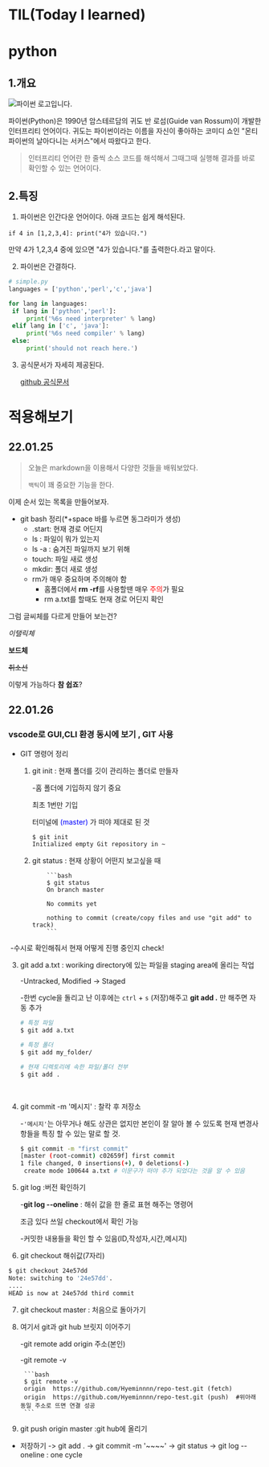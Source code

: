 # TIL(Today I learned)

 #  python

## 1.개요

![파이썬 로고입니다.](https://www.python.org/static/img/python-logo@2x.png)



파이썬(Python)은 1990년 암스테르담의 귀도 반 로섬(Guide van Rossum)이 개발한 인터프리티 언어이다. 귀도는 파이썬이라는 이름을 자신이 좋아하는 코미디 쇼인 "몬티 파이썬의 날아다니는 서커스"에서 따왔다고 한다.

> 인터프리티 언어란 한 줄씩 소스 코드를 해석해서 그때그때 실행해 결과를 바로 확인할 수 있는 언어이다.



## 2.특징

1. 파이썬은 인간다운 언어이다. 아래 코드는 쉽게 해석된다.

```
if 4 in [1,2,3,4]: print("4가 있습니다.")
```

만약 4가 1,2,3,4 중에 있으면 "4가 있습니다."를 출력한다.라고 말이다. 

2.  파이썬은 간결하다.

   ```python
   # simple.py
   languages = ['python','perl','c','java']
   
   for lang in languages:
   	if lang in ['python','perl']:
   		print('%6s need interpreter' % lang)
   	elif lang in ['c', 'java']:
   		print('%6s need compiler' % lang)
   	else:
   		print('should not reach here.')
   ```

   3. 공식문서가 자세히 제공된다.

      [github 공식문서](https://github.com/)



# 적용해보기

## 22.01.25



> 오늘은 markdown을 이용해서 다양한 것들을 배워보았다.
>
> `백틱`이  꽤 중요한 기능을 한다.



이제 순서 있는 목록을 만들어보자.

* git bash 정리(*+space 바를 누르면 동그라미가 생성)
  * .start: 현재 경로 어딘지
  * ls : 파일이 뭐가 있는지
  * ls -a : 숨겨진 파일까지 보기 위해
  * touch: 파일 새로 생성
  * mkdir: 폴더 새로 생성
  * rm가 매우 중요하며 주의해야 함
    * 홈폴더에서 **rm -rf**를 사용할땐 매우 <span style="color:red">주의</span>가 필요
    * rm a.txt를 할때도 현재 경로 어딘지 확인



그럼 글씨체를 다르게 만들어 보는건?

*이탤릭체*

**보드체**

~~취소선~~

이렇게 가능하다 **참 쉽죠**?



## 22.01.26

### vscode로 GUI,CLI 환경 동시에 보기 , GIT 사용 



* GIT 명령어 정리

  1. git init : 현재 폴더를 깃이 관리하는 폴더로 만들자 

     -홈 폴더에 기입하지 않기 중요

     최초 1번만 기입

     터미널에 <span style="color:blue">(master)</span> 가 떠야 제대로 된 것 

     ```bash
     $ git init
     Initialized empty Git repository in ~ 
     ```
     
   2. git status : 현재 상황이 어떤지 보고싶을 때

              ```bash
              $ git status
              On branch master
              
              No commits yet
              
              nothing to commit (create/copy files and use "git add" to track)
              ```

​           -수시로 확인해줘서 현재 어떻게 진행 중인지 check!

   3. git add a.txt : woriking directory에 있는 파일을 staging area에 올리는 작업 
      
      -Untracked, Modified → Staged
      
      -한번 cycle을 돌리고 난 이후에는 `ctrl` + `s` (저장)해주고 **git add .** 만 해주면 자동 추가 
      
      ```bash
      # 특정 파일
      $ git add a.txt
      
      # 특정 폴더
      $ git add my_folder/
      
      # 현재 디렉토리에 속한 파일/폴더 전부
      $ git add .

​     

4. git commit -m '메시지' : 찰칵 후 저장소 

   -`'메시지'`는 아무거나 해도 상관은 없지만 본인이 잘 알아 볼 수 있도록 현재 변경사항들을 특징 할 수 있는 말로 할 것.

   ```bash
   $ git commit -m "first commit"
   [master (root-commit) c02659f] first commit 
   1 file changed, 0 insertions(+), 0 deletions(-)
    create mode 100644 a.txt # 이문구가 떠야 추가 되었다는 것을 알 수 있음 
   ```

   

5. git log :버전 확인하기

   -**git log --oneline** : 해쉬 값을 한 줄로 표현 해주는 명령어

   조금 있다 쓰일 checkout에서 확인 가능

   -커밋한 내용들을 확인 할 수 있음(ID,작성자,시간,메시지)



6. git checkout 해쉬값(7자리)

 ```bash
 $ git checkout 24e57dd
 Note: switching to '24e57dd'.
 ....
 HEAD is now at 24e57dd third commit
 ```





7. git checkout master : 처음으로 돌아가기



8. 여기서 git과 git hub 브릿지 이어주기 

   -git remote add origin 주소(본인)

   -git remote -v 

        ```bash
        $ git remote -v
        origin  https://github.com/Hyeminnnn/repo-test.git (fetch)
        origin  https://github.com/Hyeminnnn/repo-test.git (push)  #위아래 동일 주소로 뜨면 연결 성공
        ```

9. git push origin master :git hub에 올리기 

   

* 저장하기 -> git add . -> git commit -m '~~~~' -> git status -> git log --oneline : one cycle

  
